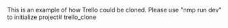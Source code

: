 This is an example of how Trello could be cloned. Please use "nmp run dev" to initialize project#   t r e l l o _ c l o n e  
 